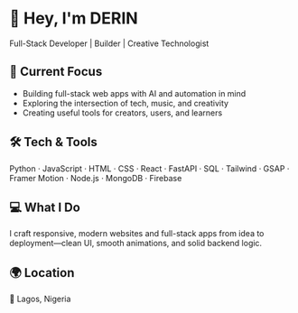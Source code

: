 # 👋 Hey, I'm DERIN
Full-Stack Developer | Builder | Creative Technologist  

## 🧭 Current Focus  
- Building full-stack web apps with AI and automation in mind  
- Exploring the intersection of tech, music, and creativity  
- Creating useful tools for creators, users, and learners  

## 🛠️ Tech & Tools  
Python · JavaScript · HTML · CSS · React · FastAPI · SQL · Tailwind · GSAP · Framer Motion · Node.js · MongoDB · Firebase  

## 💻 What I Do  
I craft responsive, modern websites and full-stack apps from idea to deployment—clean UI, smooth animations, and solid backend logic.  

## 🌍 Location  
📍 Lagos, Nigeria  

